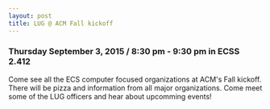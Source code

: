 ```yaml
---
layout: post
title: LUG @ ACM Fall kickoff
---
```


### Thursday September 3, 2015 / 8:30 pm - 9:30 pm in ECSS 2.412

Come see all the ECS computer focused organizations at ACM's Fall kickoff.  There will be pizza and information from all major organizations.  Come meet some of the LUG officers and hear about upcomming events!